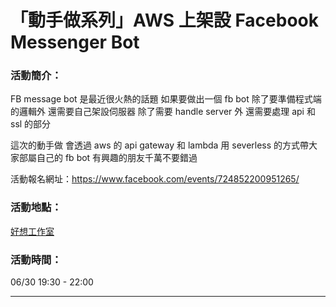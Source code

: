 # 「動手做系列」AWS 上架設 Facebook Messenger Bot

### 活動簡介：
FB message bot 是最近很火熱的話題
如果要做出一個 fb bot
除了要準備程式端的邏輯外
還需要自己架設伺服器
除了需要 handle server 外
還需要處理 api 和 ssl 的部分

這次的動手做
會透過 aws 的 api gateway 和 lambda
用 severless 的方式帶大家部屬自己的 fb bot
有興趣的朋友千萬不要錯過

活動報名網址：https://www.facebook.com/events/724852200951265/

### 活動地點：
[好想工作室](https://goo.gl/maps/mcyrFZMQsUw)

### 活動時間：
06/30 19:30 - 22:00

---
